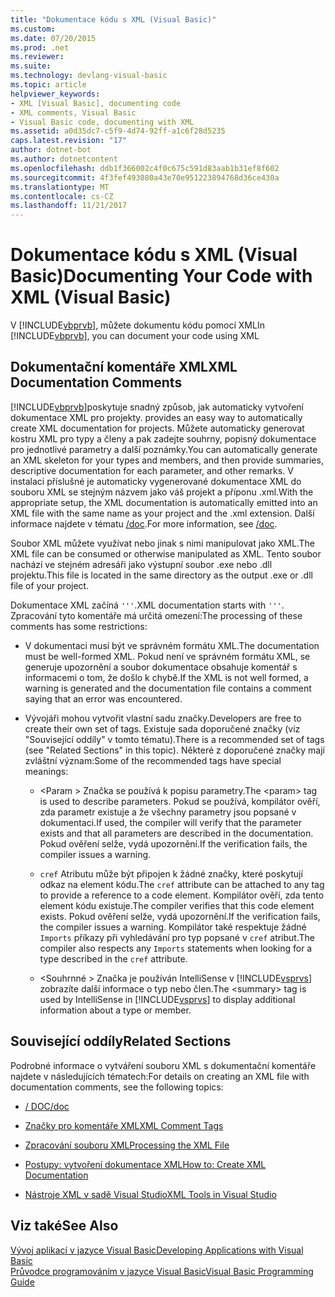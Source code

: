```yaml
---
title: "Dokumentace kódu s XML (Visual Basic)"
ms.custom: 
ms.date: 07/20/2015
ms.prod: .net
ms.reviewer: 
ms.suite: 
ms.technology: devlang-visual-basic
ms.topic: article
helpviewer_keywords:
- XML [Visual Basic], documenting code
- XML comments, Visual Basic
- Visual Basic code, documenting with XML
ms.assetid: a0d35dc7-c5f9-4d74-92ff-a1c6f28d5235
caps.latest.revision: "17"
author: dotnet-bot
ms.author: dotnetcontent
ms.openlocfilehash: ddb1f366002c4f0c675c591d83aab1b31ef8f602
ms.sourcegitcommit: 4f3fef493080a43e70e951223894768d36ce430a
ms.translationtype: MT
ms.contentlocale: cs-CZ
ms.lasthandoff: 11/21/2017
---
```

# <a name="documenting-your-code-with-xml-visual-basic"></a><span data-ttu-id="6efc3-102">Dokumentace kódu s XML (Visual Basic)</span><span class="sxs-lookup"><span data-stu-id="6efc3-102">Documenting Your Code with XML (Visual Basic)</span></span>
<span data-ttu-id="6efc3-103">V [!INCLUDE[vbprvb](~/includes/vbprvb-md.md)], můžete dokumentu kódu pomocí XML</span><span class="sxs-lookup"><span data-stu-id="6efc3-103">In [!INCLUDE[vbprvb](~/includes/vbprvb-md.md)], you can document your code using XML</span></span>  
  
## <a name="xml-documentation-comments"></a><span data-ttu-id="6efc3-104">Dokumentační komentáře XML</span><span class="sxs-lookup"><span data-stu-id="6efc3-104">XML Documentation Comments</span></span>  
 [!INCLUDE[vbprvb](~/includes/vbprvb-md.md)]<span data-ttu-id="6efc3-105">poskytuje snadný způsob, jak automaticky vytvoření dokumentace XML pro projekty.</span><span class="sxs-lookup"><span data-stu-id="6efc3-105"> provides an easy way to automatically create XML documentation for projects.</span></span> <span data-ttu-id="6efc3-106">Můžete automaticky generovat kostru XML pro typy a členy a pak zadejte souhrny, popisný dokumentace pro jednotlivé parametry a další poznámky.</span><span class="sxs-lookup"><span data-stu-id="6efc3-106">You can automatically generate an XML skeleton for your types and members, and then provide summaries, descriptive documentation for each parameter, and other remarks.</span></span> <span data-ttu-id="6efc3-107">V instalaci příslušné je automaticky vygenerované dokumentace XML do souboru XML se stejným názvem jako váš projekt a příponu .xml.</span><span class="sxs-lookup"><span data-stu-id="6efc3-107">With the appropriate setup, the XML documentation is automatically emitted into an XML file with the same name as your project and the .xml extension.</span></span> <span data-ttu-id="6efc3-108">Další informace najdete v tématu [/doc](../../../visual-basic/reference/command-line-compiler/doc.md).</span><span class="sxs-lookup"><span data-stu-id="6efc3-108">For more information, see [/doc](../../../visual-basic/reference/command-line-compiler/doc.md).</span></span>  
  
 <span data-ttu-id="6efc3-109">Soubor XML můžete využívat nebo jinak s nimi manipulovat jako XML.</span><span class="sxs-lookup"><span data-stu-id="6efc3-109">The XML file can be consumed or otherwise manipulated as XML.</span></span> <span data-ttu-id="6efc3-110">Tento soubor nachází ve stejném adresáři jako výstupní soubor .exe nebo .dll projektu.</span><span class="sxs-lookup"><span data-stu-id="6efc3-110">This file is located in the same directory as the output .exe or .dll file of your project.</span></span>  
  
 <span data-ttu-id="6efc3-111">Dokumentace XML začíná `'''`.</span><span class="sxs-lookup"><span data-stu-id="6efc3-111">XML documentation starts with `'''`.</span></span> <span data-ttu-id="6efc3-112">Zpracování tyto komentáře má určitá omezení:</span><span class="sxs-lookup"><span data-stu-id="6efc3-112">The processing of these comments has some restrictions:</span></span>  
  
-   <span data-ttu-id="6efc3-113">V dokumentaci musí být ve správném formátu XML.</span><span class="sxs-lookup"><span data-stu-id="6efc3-113">The documentation must be well-formed XML.</span></span> <span data-ttu-id="6efc3-114">Pokud není ve správném formátu XML, se generuje upozornění a soubor dokumentace obsahuje komentář s informacemi o tom, že došlo k chybě.</span><span class="sxs-lookup"><span data-stu-id="6efc3-114">If the XML is not well formed, a warning is generated and the documentation file contains a comment saying that an error was encountered.</span></span>  
  
-   <span data-ttu-id="6efc3-115">Vývojáři mohou vytvořit vlastní sadu značky.</span><span class="sxs-lookup"><span data-stu-id="6efc3-115">Developers are free to create their own set of tags.</span></span> <span data-ttu-id="6efc3-116">Existuje sada doporučené značky (viz "Související oddíly" v tomto tématu).</span><span class="sxs-lookup"><span data-stu-id="6efc3-116">There is a recommended set of tags (see "Related Sections" in this topic).</span></span> <span data-ttu-id="6efc3-117">Některé z doporučené značky mají zvláštní význam:</span><span class="sxs-lookup"><span data-stu-id="6efc3-117">Some of the recommended tags have special meanings:</span></span>  
  
    -   <span data-ttu-id="6efc3-118">\<Param > Značka se používá k popisu parametry.</span><span class="sxs-lookup"><span data-stu-id="6efc3-118">The \<param> tag is used to describe parameters.</span></span> <span data-ttu-id="6efc3-119">Pokud se používá, kompilátor ověří, zda parametr existuje a že všechny parametry jsou popsané v dokumentaci.</span><span class="sxs-lookup"><span data-stu-id="6efc3-119">If used, the compiler will verify that the parameter exists and that all parameters are described in the documentation.</span></span> <span data-ttu-id="6efc3-120">Pokud ověření selže, vydá upozornění.</span><span class="sxs-lookup"><span data-stu-id="6efc3-120">If the verification fails, the compiler issues a warning.</span></span>  
  
    -   <span data-ttu-id="6efc3-121">`cref` Atributu může být připojen k žádné značky, které poskytují odkaz na element kódu.</span><span class="sxs-lookup"><span data-stu-id="6efc3-121">The `cref` attribute can be attached to any tag to provide a reference to a code element.</span></span> <span data-ttu-id="6efc3-122">Kompilátor ověří, zda tento element kódu existuje.</span><span class="sxs-lookup"><span data-stu-id="6efc3-122">The compiler verifies that this code element exists.</span></span> <span data-ttu-id="6efc3-123">Pokud ověření selže, vydá upozornění.</span><span class="sxs-lookup"><span data-stu-id="6efc3-123">If the verification fails, the compiler issues a warning.</span></span> <span data-ttu-id="6efc3-124">Kompilátor také respektuje žádné `Imports` příkazy při vyhledávání pro typ popsané v `cref` atribut.</span><span class="sxs-lookup"><span data-stu-id="6efc3-124">The compiler also respects any `Imports` statements when looking for a type described in the `cref` attribute.</span></span>  
  
    -   <span data-ttu-id="6efc3-125">\<Souhrnné > Značka je používán IntelliSense v [!INCLUDE[vsprvs](~/includes/vsprvs-md.md)] zobrazíte další informace o typ nebo člen.</span><span class="sxs-lookup"><span data-stu-id="6efc3-125">The \<summary> tag is used by IntelliSense in [!INCLUDE[vsprvs](~/includes/vsprvs-md.md)] to display additional information about a type or member.</span></span>  
  
## <a name="related-sections"></a><span data-ttu-id="6efc3-126">Související oddíly</span><span class="sxs-lookup"><span data-stu-id="6efc3-126">Related Sections</span></span>  
 <span data-ttu-id="6efc3-127">Podrobné informace o vytváření souboru XML s dokumentační komentáře najdete v následujících tématech:</span><span class="sxs-lookup"><span data-stu-id="6efc3-127">For details on creating an XML file with documentation comments, see the following topics:</span></span>  
  
-   [<span data-ttu-id="6efc3-128">/ DOC</span><span class="sxs-lookup"><span data-stu-id="6efc3-128">/doc</span></span>](../../../visual-basic/reference/command-line-compiler/doc.md)  
  
-   [<span data-ttu-id="6efc3-129">Značky pro komentáře XML</span><span class="sxs-lookup"><span data-stu-id="6efc3-129">XML Comment Tags</span></span>](../../../visual-basic/language-reference/xmldoc/recommended-xml-tags-for-documentation-comments.md)  
  
-   [<span data-ttu-id="6efc3-130">Zpracování souboru XML</span><span class="sxs-lookup"><span data-stu-id="6efc3-130">Processing the XML File</span></span>](../../../visual-basic/programming-guide/program-structure/processing-the-xml-file.md)  
  
-   [<span data-ttu-id="6efc3-131">Postupy: vytvoření dokumentace XML</span><span class="sxs-lookup"><span data-stu-id="6efc3-131">How to: Create XML Documentation</span></span>](../../../visual-basic/programming-guide/program-structure/how-to-create-xml-documentation.md)  
  
-   [<span data-ttu-id="6efc3-132">Nástroje XML v sadě Visual Studio</span><span class="sxs-lookup"><span data-stu-id="6efc3-132">XML Tools in Visual Studio</span></span>](/visualstudio/xml-tools/xml-tools-in-visual-studio)  
  
## <a name="see-also"></a><span data-ttu-id="6efc3-133">Viz také</span><span class="sxs-lookup"><span data-stu-id="6efc3-133">See Also</span></span>  
 [<span data-ttu-id="6efc3-134">Vývoj aplikací v jazyce Visual Basic</span><span class="sxs-lookup"><span data-stu-id="6efc3-134">Developing Applications with Visual Basic</span></span>](../../../visual-basic/developing-apps/index.md)  
 [<span data-ttu-id="6efc3-135">Průvodce programováním v jazyce Visual Basic</span><span class="sxs-lookup"><span data-stu-id="6efc3-135">Visual Basic Programming Guide</span></span>](../../../visual-basic/programming-guide/index.md)
